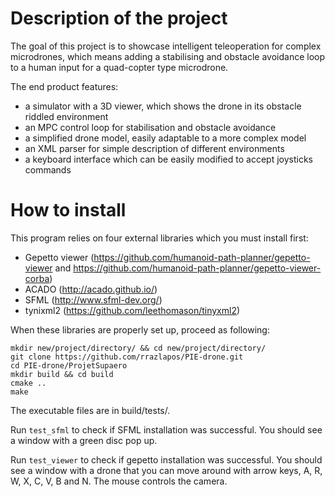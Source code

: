 # Description of the project

The goal of this project is to showcase intelligent teleoperation for complex microdrones, which means adding a stabilising and obstacle avoidance loop to a human input for a quad-copter type microdrone.

The end product features:
- a simulator with a 3D viewer, which shows the drone in its obstacle riddled environment
- an MPC control loop for stabilisation and obstacle avoidance
- a simplified drone model, easily adaptable to a more complex model
- an XML parser for simple description of different environments
- a keyboard interface which can be easily modified to accept joysticks commands

# How to install

This program relies on four external libraries which you must install first:
- Gepetto viewer (https://github.com/humanoid-path-planner/gepetto-viewer and https://github.com/humanoid-path-planner/gepetto-viewer-corba)
- ACADO (http://acado.github.io/)
- SFML (http://www.sfml-dev.org/)
- tynixml2 (https://github.com/leethomason/tinyxml2)

When these libraries are properly set up, proceed as following:
```
mkdir new/project/directory/ && cd new/project/directory/
git clone https://github.com/rrazlapos/PIE-drone.git
cd PIE-drone/ProjetSupaero
mkdir build && cd build
cmake ..
make
```

The executable files are in build/tests/.

Run `test_sfml` to check if SFML installation was successful. You should see a window with a green disc pop up.

Run `test_viewer` to check if gepetto installation was successful. You should see a window with a drone that you can move around with arrow keys, A, R, W, X, C, V, B and N. The mouse controls the camera.
